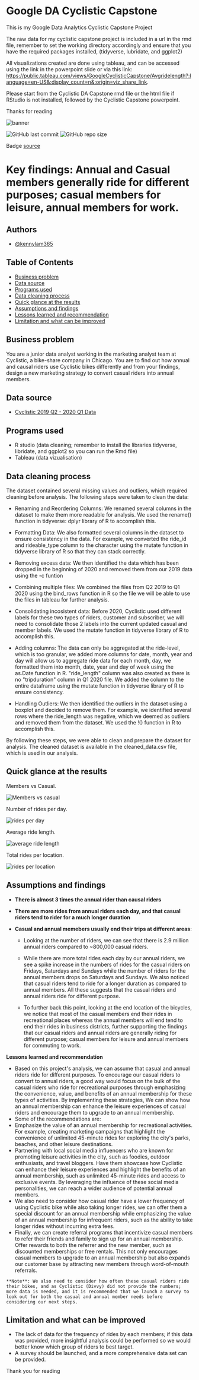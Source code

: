 # Google DA Cyclistic Capstone
This is my Google Data Analytics Cyclistic Capstone Project

The raw data for my cyclistic capstone project is included in a url in the rmd file, remember to set the working directory accordingly and ensure that you have the required packages installed, (tidyverse, lubridate, and ggplot2)

All visualizations created are done using tableau, and can be accessed using the link in the powerpoint slide or via this link: https://public.tableau.com/views/GoogleCyclisticCapstone/Avgridelength?:language=en-US&:display_count=n&:origin=viz_share_link. 

Please start from the Cyclistic DA Capstone rmd file or the html file if RStudio is not installed, followed by the Cyclistic Capstone powerpoint.

Thanks for reading

![banner](assets/cyclistic_banner.png)

![GitHub last commit](https://img.shields.io/github/last-commit/kennylam365/Google-DA-Cyclistic-Capstone)
![GitHub repo size](https://img.shields.io/github/repo-size/kennylam365/Google-DA-Cyclistic-Capstone)

Badge [source](https://shields.io/)

# Key findings: Annual and Casual members generally ride for different purposes; casual members for leisure, annual members for work.


## Authors

- [@kennylam365](https://www.github.com/kennylam365)

## Table of Contents

  - [Business problem](#business-problem)
  - [Data source](#data-source)
  - [Programs used](#programs-used)
  - [Data cleaning process](#data-cleaning-process)
  - [Quick glance at the results](#quick-glance-at-the-results)
  - [Assumptions and findings](#assumptions-and-Findings)
  - [Lessons learned and recommendation](#lessons-learned-and-recommendation)
  - [Limitation and what can be improved](#limitation-and-what-can-be-improved)


## Business problem

You are a junior data analyst working in the marketing analyst team at Cyclistic, a bike-share company in Chicago. You are to find out how annual and causal riders use Cyclistic bikes differently and from your findings, design a new marketing strategy to convert casual riders into annual members.


## Data source

- [Cyclistic 2019 Q2 - 2020 Q1 Data](https://divvy-tripdata.s3.amazonaws.com/index.html)

## Programs used

- R studio (data cleaning; remember to install the libraries tidyverse, libridate, and ggplot2 so you can run the Rmd file)
- Tableau (data vizualisation)

## Data cleaning process
The dataset contained several missing values and outliers, which required cleaning before analysis. The following steps were taken to clean the data:

- Renaming and Reordering Columns: We renamed several columns in the dataset to make them more readable for analysis. We used the rename() function in tidyverse: dplyr library of R to accomplish this.

- Formatting Data: We also formatted several columns in the dataset to ensure consistency in the data. For example, we converted the ride_id and rideable_type column to the character using the mutate function in tidyverse library of R so that they can stack correctly.

- Removing excess data: We then identified the data which has been dropped in the beginning of 2020 and removed them from our 2019 data using the -c funtion

- Combining multiple files: We combined the files from Q2 2019 to Q1 2020 using the bind_rows function in R so the file we will be able to use the files in tableau for further analysis.

- Consolidating incosistent data: Before 2020, Cyclistic used different labels for these two types of riders, customer and subscriber, we will need to consolidate those 2 labels into the current updated casual and member labels. We used the mutate function in tidyverse library of R to accomplish this.

- Adding columns: The data can only be aggregated at the ride-level, which is too granular, we added more columns for date, month, year and day will allow us to aggregate ride data for each month, day, we formatted them into month, date, year and day of week using the as.Date function in R. "ride_length" column was also created as there is no "tripduration" column in Q1 2020 file. We added the column to the entire dataframe using the mutate function in tidyverse library of R to ensure consistency.

- Handling Outliers: We then identified the outliers in the dataset using a boxplot and decided to remove them. For example, we identified several rows where the ride_length was negative, which we deemed as outliers and removed them from the dataset. We used the !() function in R to accomplish this.


By following these steps, we were able to clean and prepare the dataset for analysis. The cleaned dataset is available in the cleaned_data.csv file, which is used in our analysis.

## Quick glance at the results

Members vs Casual.

![Members vs casual](assets/total_members.png)

Number of rides per day.

![rides per day](assets/total_rides_day.png)

Average ride length.

![average ride length](assets/avg_rides_length.png)

Total rides per location.

![rides per location](assets/total_rides_location.png)


## Assumptions and findings

- **There is almost 3 times the annual rider than causal riders**
- **There are more rides from annual riders each day, and that casual riders tend to rider for a much longer duration**
- **Casual and annual memebers usually end their trips at different areas**:

  - Looking at the number of riders, we can see that there is 2.9 million annual riders compared to ~800,000 casual riders.

  - While there are more total rides each day by our annual riders, we see a spike increase in the numbers of rides for the casual riders on Fridays, Saturdays and Sundays while the number of riders for the annual members drops on Saturdays and Sundays. We also noticed that casual riders tend to ride for a longer duration as compared to annual members. All these suggests that the casual riders and annual riders ride for different purpose. 

  - To further back this point, looking at the end location of the bicycles, we notice that most of the casual members end their rides in recreational places whereas the annual members will end tend to end their rides in business districts, further supporting the findings that our casual riders and annual riders are generally riding for different purpose; casual members for leisure and annual members for commuting to work.


 **Lessons learned and recommendation**

- Based on this project's analysis, we can assume that casual and annual riders ride for different purposes. To encourage our casual riders to convert to annual riders, a good way would focus on the bulk of the casual riders who ride for recreational purposes through emphasizing the convenience, value, and benefits of an annual membership for these types of activities. By implementing these strategies, We can show how an annual membership can enhance the leisure experiences of casual riders and encourage them to upgrade to an annual membership.
- Some of the recommendations are:
-    Emphasize the value of an annual membership for recreational activities. For example, creating marketing campaigns that highlight the convenience of unlimited 45-minute rides for exploring the city's parks, beaches, and other leisure destinations. 
-    Partnering with local social media influencers who are known for promoting leisure activities in the city, such as foodies, outdoor enthusiasts, and travel bloggers. Have them showcase how Cyclistic can enhance their leisure experiences and highlight the benefits of an annual membership, such as unlimited 45-minute rides and access to exclusive events. By leveraging the influence of these social media personalities, we can reach a wider audience of potential annual members.
-    We also need to consider how casual rider have a lower frequency of using Cyclistic bike while also taking longer rides, we can offer them a special discount for an annual membership while emphasizing the value of an annual membership for infrequent riders, such as the ability to take longer rides without incurring extra fees.
-    Finally, we can create referral programs that incentivize casual members to refer their friends and family to sign up for an annual membership. Offer rewards to both the referrer and the new member, such as discounted memberships or free rentals. This not only encourages casual members to upgrade to an annual membership but also expands our customer base by attracting new members through word-of-mouth referrals.

    **Note**: We also need to consider how often these casual riders ride their bikes, and as Cyclistic (Divvy) did not provide the numbers; more data is needed, and it is recommended that we launch a survey to look out for both the casual and annual member needs before considering our next steps.

## Limitation and what can be improved

- The lack of data for the frequency of rides by each members; if this data was provided, more insightful analysis could be performed so we would better know which group of riders to best target.
- A survey should be launched, and a more comprehensive data set can be provided.


Thank you for reading
